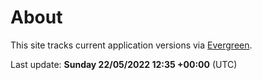 # About

This site tracks current application versions via [Evergreen](https://stealthpuppy.com/evergreen/).

Last update: **Sunday 22/05/2022 12:35 +00:00** (UTC)